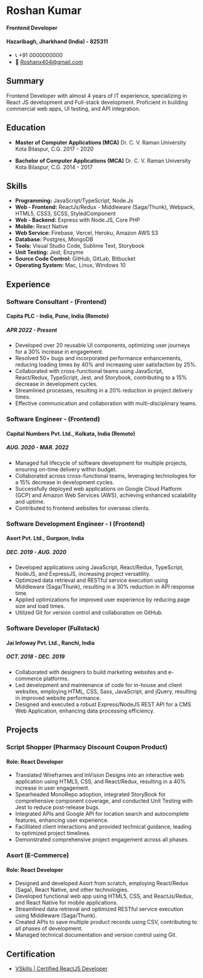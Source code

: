 # Roshan Kumar
#### Frontend Developer
#### Hazaribagh, Jharkhand (India) - 825311
- 📞 +91 0000000000
- 📧 Roshanx404@gmail.com



## Summary
Frontend Developer with almost 4 years of IT experience, specializing in React JS development and Full-stack development. Proficient in building commercial web apps, UI testing, and API integration.



## Education
- **Master of Computer Applications (MCA)**
  Dr. C. V. Raman University Kota Bilaspur, C.G.
  2017 - 2020

- **Bachelor of Computer Applications (MCA)**
  Dr. C. V. Raman University Kota Bilaspur, C.G.
  2014 - 2017



## Skills
- **Programming:** JavaScript/TypeScript, Node.Js
- **Web - Frontend:** ReactJs/Redux - Middleware (Saga/Thunk), Webpack, HTML5, CSS3, SCSS, StyledComponent
- **Web - Backend:** Express with Node.JS, Core PHP
- **Mobile:** React Native
- **Web Service:** Firebase, Vercel, Heroku, Amazon AWS S3
- **Database:** Postgres, MongoDB
- **Tools:** Visual Studio Code, Sublime Text, Storybook
- **Unit Testing:** Jest, Enzyme
- **Source Code Control:** GitHub, GitLab, Bitbucket
- **Operating System:** Mac, Linux, Windows 10



## Experience

### Software Consultant - (Frontend)
#### Capita PLC - India, Pune, India (Remote)
##### APR 2022 - Present

- Developed over 20 reusable UI components, optimizing user journeys for a 30% increase in engagement.
- Resolved 50+ bugs and incorporated performance enhancements, reducing loading times by 40% and increasing user satisfaction by 25%.
- Collaborated with cross-functional teams using JavaScript, React/Redux, TypeScript, Jest, and Storybook, contributing to a 15% decrease in development cycles.
- Streamlined processes, resulting in a 20% reduction in project delivery times.
- Effective communication and collaboration with multi-disciplinary teams.

### Software Engineer - (Frontend)
#### Capital Numbers Pvt. Ltd., Kolkata, India (Remote)
##### AUG. 2020 - MAR. 2022

- Managed full lifecycle of software development for multiple projects, ensuring on-time delivery within budget.
- Collaborated across cross-functional teams, leveraging technologies for a 15% decrease in development cycles.
- Successfully deployed web applications on Google Cloud Platform (GCP) and Amazon Web Services (AWS), achieving enhanced scalability and uptime.
- Contributed to frontend websites for overseas clients.

### Software Development Engineer - I (Frontend)
#### Asort Pvt. Ltd., Gurgaon, India
##### DEC. 2019 - AUG. 2020

- Developed applications using JavaScript, React/Redux, TypeScript, NodeJS, and ExpressJS, increasing project versatility.
- Optimized data retrieval and RESTful service execution using Middleware (Saga/Thunk), resulting in a 30% reduction in API response time.
- Applied optimizations for improved user experience by reducing page size and load times.
- Utilized Git for version control and collaboration on GitHub.

### Software Developer (Fullstack)
#### Jai Infoway Pvt. Ltd., Ranchi, India
##### OCT. 2018 - DEC. 2019

- Collaborated with designers to build marketing websites and e-commerce platforms.
- Led development and maintenance of code for in-house and client websites, employing HTML, CSS, Sass, JavaScript, and jQuery, resulting in improved website performance.
- Designed and executed a robust Express/NodeJS REST API for a CMS Web Application, enhancing data processing efficiency.



## Projects

### Script Shopper (Pharmacy Discount Coupon Product)
#### Role: React Developer
- Translated Wireframes and InVision Designs into an interactive web application using HTML5, CSS, and React/Redux, resulting in a 40% increase in user engagement.
- Spearheaded MonoRepo adoption, integrated StoryBook for comprehensive component coverage, and conducted Unit Testing with Jest to reduce post-release bugs.
- Integrated APIs and Google API for location search and autocomplete features, enhancing user experience.
- Facilitated client interactions and provided technical guidance, leading to optimized project timelines.
- Demonstrated comprehensive project engagement across all phases.

### Asort (E-Commerce)
#### Role: React Developer
- Designed and developed Asort from scratch, employing React/Redux (Saga), React Native, and other technologies.
- Developed functional web app using HTML5, CSS, and ReactJs/Redux, and React Native for mobile applications.
- Streamlined data retrieval and optimized RESTful service execution using Middleware (Saga/Thunk).
- Created APIs to save multiple product records using CSV, contributing to all phases of development.
- Managed technical documentation and version control using Git.



## Certification
- [VSkills | Certified ReactJS Developer](https://www.vskills.in/certification/90738-reactjs-certification-roshan-kumar)
